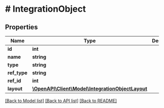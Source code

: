 # # IntegrationObject

## Properties

Name | Type | Description | Notes
------------ | ------------- | ------------- | -------------
**id** | **int** |  | [optional]
**name** | **string** |  | [optional]
**type** | **string** |  | [optional]
**ref_type** | **string** |  | [optional]
**ref_id** | **int** |  | [optional]
**layout** | [**\OpenAPI\Client\Model\IntegrationObjectLayout**](IntegrationObjectLayout.md) |  | [optional]

[[Back to Model list]](../../README.md#models) [[Back to API list]](../../README.md#endpoints) [[Back to README]](../../README.md)
